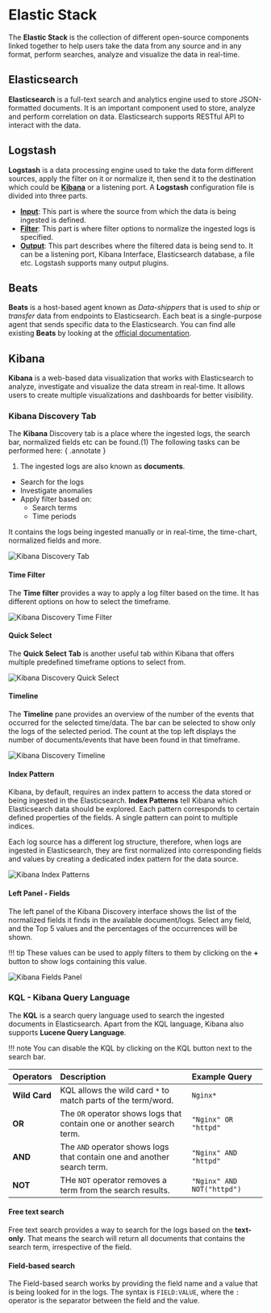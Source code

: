 # Elastic Stack

The **Elastic Stack** is the collection of different open-source components linked together to help users take the data from any source and in any format, perform searches, analyze and visualize the data in real-time. 

## Elasticsearch

**Elasticsearch** is a full-text search and analytics engine used to store JSON-formatted documents. It is an important component used to store, analyze and perform correlation on data. Elasticsearch supports RESTful API to interact with the data.

## Logstash

**Logstash** is a data processing engine used to take the data form different sources, apply the filter on it or normalize it, then send it to the destination which could be [**Kibana**](#kibana) or a listening port. A **Logstash** configuration file is divided into three parts.

- [**Input**](https://www.elastic.co/guide/en/logstash/8.19/input-plugins.html): This part is where the source from which the data is being ingested is defined.
- [**Filter**](https://www.elastic.co/guide/en/logstash/8.19/filter-plugins.html): This part is where filter options to normalize the ingested logs is specified.
- [**Output**](https://www.elastic.co/guide/en/logstash/8.19/output-plugins.html): This part describes where the filtered data is being send to. It can be a listening port, Kibana Interface, Elasticsearch database, a file etc. Logstash supports many output plugins.


## Beats

**Beats** is a host-based agent known as *Data-shippers* that is used to *ship* or *transfer* data from endpoints to Elasticsearch. Each beat is a single-purpose agent that sends specific data to the Elasticsearch. You can find alle existing **Beats** by looking at the [official documentation](https://www.elastic.co/guide/en/beats/libbeat/8.19/beats-reference.html).


## Kibana

**Kibana** is a web-based data visualization that works with Elasticsearch to analyze, investigate and visualize the data stream in real-time. It allows users to create multiple visualizations and dashboards for better visibility.

### Kibana Discovery Tab

The **Kibana** Discovery tab is a place where the ingested logs, the search bar, normalized fields etc can be found.(1) The following tasks can be performed here:
{ .annotate }

1. The ingested logs are also known as **documents**.

- Search for the logs
- Investigate anomalies
- Apply filter based on:
  - Search terms
  - Time periods

It contains the logs being ingested manually or in real-time, the time-chart, normalized fields and more. 

![Kibana Discovery Tab](images/kibana_discovery.png)

#### Time Filter

The **Time filter** provides a way to apply a log filter based on the time. It has different options on how to select the timeframe.

![Kibana Discovery Time Filter](images/kibana_discovery-timefilter.png)

#### Quick Select

The **Quick Select Tab** is another useful tab within Kibana that offers multiple predefined timeframe options to select from. 

![Kibana Discovery Quick Select](images/kibana_discovery-quickselect.png)

#### Timeline

The **Timeline** pane provides an overview of the number of the events that occurred for the selected time/data. The bar can be selected to show only the logs of the selected period. The count at the top left displays the number of documents/events that have been found in that timeframe.

![Kibana Discovery Timeline](images/kibana_discovery-timeline.png)

#### Index Pattern

Kibana, by default, requires an index pattern to access the data stored or being ingested in the Elasticsearch. **Index Patterns** tell Kibana which Elasticsearch data should be explored. Each pattern corresponds to certain defined properties of the fields. A single pattern can point to multiple indices.

Each log source has a different log structure, therefore, when logs are ingested in Elasticsearch, they are first normalized into corresponding fields and values by creating a dedicated index pattern for the data source.

![Kibana Index Patterns](images/kibana_discovery-indexpatterns.png)


#### Left Panel - Fields

The left panel of the Kibana Discovery interface shows the list of the normalized fields it finds in the available document/logs. Select any field, and the Top 5 values and the percentages of the occurrences will be shown.

!!! tip
    These values can be used to apply filters to them by clicking on the **+** button to show logs containing this value.


![Kibana Fields Panel](images/kibana_discovery-fields.png)


### KQL - Kibana Query Language

The **KQL** is a search query language used to search the ingested documents in Elasticsearch. Apart from the KQL language, Kibana also supports **Lucene Query Language**. 


!!! note
    You can disable the KQL by clicking on the KQL button next to the search bar.


|Operators|Description|Example Query|
|:--------|:----------|:------------|
|**Wild Card**|KQL allows the wild card ``*`` to match parts of the term/word.|``Nginx*``|
|**OR**|The ``OR`` operator shows logs that contain one or another search term.|``"Nginx" OR "httpd"``|
|**AND**|The ``AND`` operator shows logs that contain one and another search term.|``"Nginx" AND "httpd"``|
|**NOT**|THe ``NOT`` operator removes a term from the search results.|``"Nginx" AND NOT("httpd")``|


#### Free text search

Free text search provides a way to search for the logs based on the **text-only**. That means the search will return all documents that contains the search term, irrespective of the field.

#### Field-based search

The Field-based search works by providing the field name and a value that is being looked for in the logs. The syntax is ``FIELD:VALUE``, where the ``:`` operator is the separator between the field and the value.

